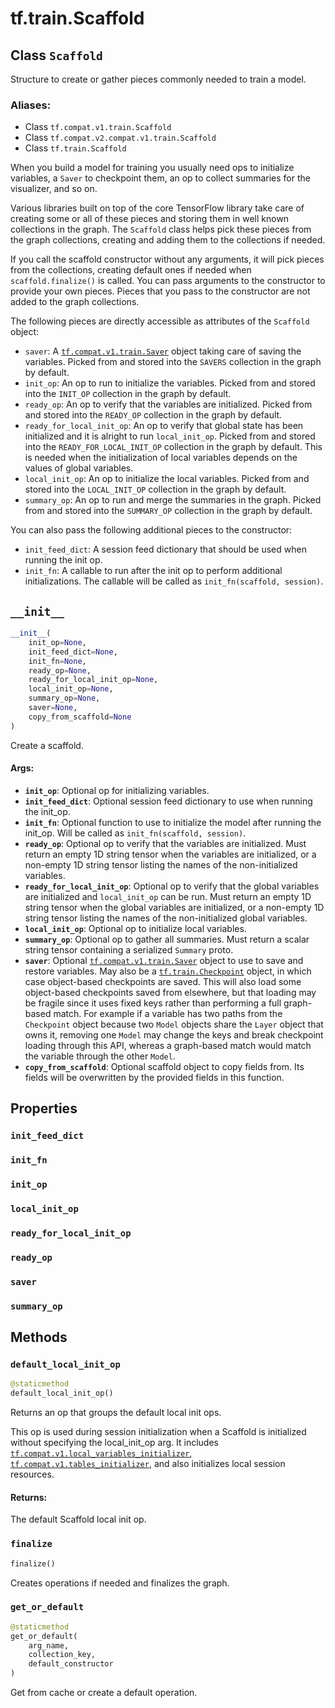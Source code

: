 <div itemscope itemtype="http://developers.google.com/ReferenceObject">
<meta itemprop="name" content="tf.train.Scaffold" />
<meta itemprop="path" content="Stable" />
<meta itemprop="property" content="init_feed_dict"/>
<meta itemprop="property" content="init_fn"/>
<meta itemprop="property" content="init_op"/>
<meta itemprop="property" content="local_init_op"/>
<meta itemprop="property" content="ready_for_local_init_op"/>
<meta itemprop="property" content="ready_op"/>
<meta itemprop="property" content="saver"/>
<meta itemprop="property" content="summary_op"/>
<meta itemprop="property" content="__init__"/>
<meta itemprop="property" content="default_local_init_op"/>
<meta itemprop="property" content="finalize"/>
<meta itemprop="property" content="get_or_default"/>
</div>

# tf.train.Scaffold

## Class `Scaffold`

Structure to create or gather pieces commonly needed to train a model.



### Aliases:

* Class `tf.compat.v1.train.Scaffold`
* Class `tf.compat.v2.compat.v1.train.Scaffold`
* Class `tf.train.Scaffold`

<!-- Placeholder for "Used in" -->

When you build a model for training you usually need ops to initialize
variables, a `Saver` to checkpoint them, an op to collect summaries for
the visualizer, and so on.

Various libraries built on top of the core TensorFlow library take care of
creating some or all of these pieces and storing them in well known
collections in the graph.  The `Scaffold` class helps pick these pieces from
the graph collections, creating and adding them to the collections if needed.

If you call the scaffold constructor without any arguments, it will pick
pieces from the collections, creating default ones if needed when
`scaffold.finalize()` is called.  You can pass arguments to the constructor to
provide your own pieces.  Pieces that you pass to the constructor are not
added to the graph collections.

The following pieces are directly accessible as attributes of the `Scaffold`
object:

* `saver`: A <a href="../../tf/train/Saver.md"><code>tf.compat.v1.train.Saver</code></a> object taking care of saving the
variables.
  Picked from and stored into the `SAVERS` collection in the graph by default.
* `init_op`: An op to run to initialize the variables.  Picked from and
  stored into the `INIT_OP` collection in the graph by default.
* `ready_op`: An op to verify that the variables are initialized.  Picked
  from and stored into the `READY_OP` collection in the graph by default.
* `ready_for_local_init_op`: An op to verify that global state has been
  initialized and it is alright to run `local_init_op`.  Picked from and
  stored into the `READY_FOR_LOCAL_INIT_OP` collection in the graph by
  default. This is needed when the initialization of local variables depends
  on the values of global variables.
* `local_init_op`: An op to initialize the local variables.  Picked
  from and stored into the `LOCAL_INIT_OP` collection in the graph by default.
* `summary_op`: An op to run and merge the summaries in the graph.  Picked
  from and stored into the `SUMMARY_OP` collection in the graph by default.

You can also pass the following additional pieces to the constructor:

* `init_feed_dict`: A session feed dictionary that should be used when
   running the init op.
* `init_fn`: A callable to run after the init op to perform additional
  initializations.  The callable will be called as
  `init_fn(scaffold, session)`.

<h2 id="__init__"><code>__init__</code></h2>

``` python
__init__(
    init_op=None,
    init_feed_dict=None,
    init_fn=None,
    ready_op=None,
    ready_for_local_init_op=None,
    local_init_op=None,
    summary_op=None,
    saver=None,
    copy_from_scaffold=None
)
```

Create a scaffold.


#### Args:


* <b>`init_op`</b>: Optional op for initializing variables.
* <b>`init_feed_dict`</b>: Optional session feed dictionary to use when running the
  init_op.
* <b>`init_fn`</b>: Optional function to use to initialize the model after running
  the init_op.  Will be called as `init_fn(scaffold, session)`.
* <b>`ready_op`</b>: Optional op to verify that the variables are initialized.  Must
  return an empty 1D string tensor when the variables are initialized, or
  a non-empty 1D string tensor listing the names of the non-initialized
  variables.
* <b>`ready_for_local_init_op`</b>: Optional op to verify that the global variables
  are initialized and `local_init_op` can be run. Must return an empty 1D
  string tensor when the global variables are initialized, or a non-empty
  1D string tensor listing the names of the non-initialized global
  variables.
* <b>`local_init_op`</b>: Optional op to initialize local variables.
* <b>`summary_op`</b>: Optional op to gather all summaries.  Must return a scalar
  string tensor containing a serialized `Summary` proto.
* <b>`saver`</b>: Optional <a href="../../tf/train/Saver.md"><code>tf.compat.v1.train.Saver</code></a> object to use to save and
  restore variables.  May also be a <a href="../../tf/train/Checkpoint.md"><code>tf.train.Checkpoint</code></a> object, in which
  case object-based checkpoints are saved. This will also load some
  object-based checkpoints saved from elsewhere, but that loading may be
  fragile since it uses fixed keys rather than performing a full
  graph-based match. For example if a variable has two paths from the
  `Checkpoint` object because two `Model` objects share the `Layer` object
  that owns it, removing one `Model` may change the keys and break
  checkpoint loading through this API, whereas a graph-based match would
  match the variable through the other `Model`.
* <b>`copy_from_scaffold`</b>: Optional scaffold object to copy fields from. Its
  fields will be overwritten by the provided fields in this function.



## Properties

<h3 id="init_feed_dict"><code>init_feed_dict</code></h3>




<h3 id="init_fn"><code>init_fn</code></h3>




<h3 id="init_op"><code>init_op</code></h3>




<h3 id="local_init_op"><code>local_init_op</code></h3>




<h3 id="ready_for_local_init_op"><code>ready_for_local_init_op</code></h3>




<h3 id="ready_op"><code>ready_op</code></h3>




<h3 id="saver"><code>saver</code></h3>




<h3 id="summary_op"><code>summary_op</code></h3>






## Methods

<h3 id="default_local_init_op"><code>default_local_init_op</code></h3>

``` python
@staticmethod
default_local_init_op()
```

Returns an op that groups the default local init ops.

This op is used during session initialization when a Scaffold is
initialized without specifying the local_init_op arg. It includes
<a href="../../tf/initializers/local_variables.md"><code>tf.compat.v1.local_variables_initializer</code></a>,
<a href="../../tf/initializers/tables_initializer.md"><code>tf.compat.v1.tables_initializer</code></a>, and also
initializes local session resources.

#### Returns:

The default Scaffold local init op.


<h3 id="finalize"><code>finalize</code></h3>

``` python
finalize()
```

Creates operations if needed and finalizes the graph.


<h3 id="get_or_default"><code>get_or_default</code></h3>

``` python
@staticmethod
get_or_default(
    arg_name,
    collection_key,
    default_constructor
)
```

Get from cache or create a default operation.




